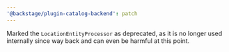 ```yaml
---
'@backstage/plugin-catalog-backend': patch
---
```


Marked the `LocationEntityProcessor` as deprecated, as it is no longer used internally since way back and can even be harmful at this point.
